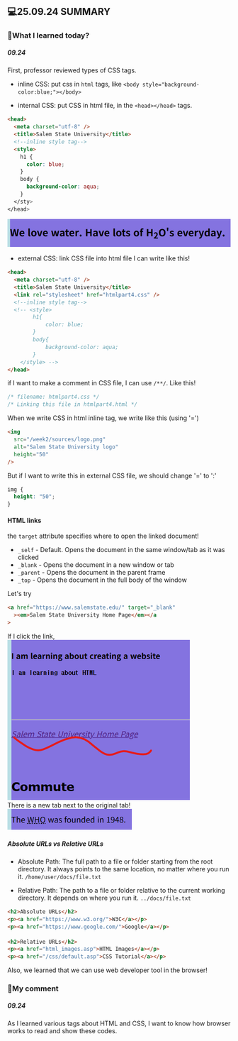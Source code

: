 ## 💻25.09.24 SUMMARY

### 📒What I learned today?

##### 09.24

First, professor reviewed types of CSS tags.

- inline CSS: put css in `html` tags, like `<body style="background-color:blue;"></body>`

- internal CSS: put CSS in html file, in the `<head></head>` tags.

```html
<head>
  <meta charset="utf-8" />
  <title>Salem State University</title>
  <!--inline style tag-->
  <style>
    h1 {
      color: blue;
    }
    body {
      background-color: aqua;
    }
  </sty>
</head>
```

![alt text](image.png)

- external CSS: link CSS file into html file
  I can write like this!

```html
<head>
  <meta charset="utf-8" />
  <title>Salem State University</title>
  <link rel="stylesheet" href="htmlpart4.css" />
  <!--inline style tag-->
  <!-- <style>
        h1{
            color: blue;
        }
        body{
            background-color: aqua;
        }
    </style> -->
</head>
```

if I want to make a comment in CSS file, I can use `/**/`.
Like this!

```css
/* filename: htmlpart4.css */
/* Linking this file in htmlpart4.html */
```

When we write CSS in html inline tag, we write like this (using '=')

```html
<img
  src="/week2/sources/logo.png"
  alt="Salem State University logo"
  height="50"
/>
```

But if I want to write this in external CSS file, we should change '=' to ':'

```css
img {
  height: "50";
}
```

#### HTML links

the `target` attribute specifies where to open the linked document!

- `_self` - Default. Opens the document in the same window/tab as it was clicked
- `_blank` - Opens the document in a new window or tab
- `_parent` - Opens the document in the parent frame
- `_top` - Opens the document in the full body of the window

Let's try

```html
<a href="https://www.salemstate.edu/" target="_blank"
  ><em>Salem State University Home Page</em></a
>
```

If I click the link,
<br>
![alt text](/week3/image-2.png)
<br>
There is a new tab next to the original tab!
<br>
![alt text](/image-1.png)

##### Absolute URLs vs Relative URLs

- Absolute Path: The full path to a file or folder starting from the root directory. It always points to the same location, no matter where you run it.
  `/home/user/docs/file.txt`

- Relative Path: The path to a file or folder relative to the current working directory. It depends on where you run it.
  `../docs/file.txt`

```html
<h2>Absolute URLs</h2>
<p><a href="https://www.w3.org/">W3C</a></p>
<p><a href="https://www.google.com/">Google</a></p>

<h2>Relative URLs</h2>
<p><a href="html_images.asp">HTML Images</a></p>
<p><a href="/css/default.asp">CSS Tutorial</a></p>
```

Also, we learned that we can use web developer tool in the browser!

### 🌟My comment

##### 09.24

As I learned various tags about HTML and CSS, I want to know how browser works to read and show these codes.
